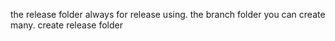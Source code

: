 the release folder always for release using.
the branch folder you can create many.
create release folder
